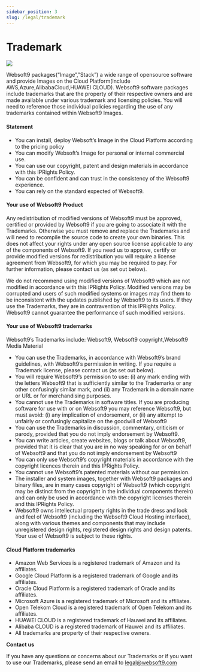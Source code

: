 ```yaml
---
sidebar_position: 3
slug: /legal/trademark
---
```


# Trademark

![](/img/websoft9-logo.png)


Websoft9 packages(“Image”,”Stack”) a wide range of opensource software and provide Images on the Cloud Platform(Include AWS,Azure,AlibabaCloud,HUAWEI CLOUD). Websoft9 software packages include trademarks that are the property of their respective owners and are made available under various trademark and licensing policies. You will need to reference those individual policies regarding the use of any trademarks contained within Websoft9 Images.


#### Statement

- You can install, deploy Websoft’s Image in the Cloud Platform according to the pricing policy
- You can modify Websoft’s Image for personal or internal commercial use.
- You can use our copyright, patent and design materials in accordance with this IPRights Policy.
- You can be confident and can trust in the consistency of the Websoft9 experience.
- You can rely on the standard expected of Websoft9.

#### Your use of  Websoft9 Product

Any redistribution of modified versions of Websoft9 must be approved, certified or provided by Websoft9 if you are going to associate it with the Trademarks. Otherwise you must remove and replace the Trademarks and will need to recompile the source code to create your own binaries. This does not affect your rights under any open source license applicable to any of the components of Websoft9. If you need us to approve, certify or provide modified versions for redistribution you will require a license agreement from Websoft9, for which you may be required to pay. For further information, please contact us (as set out below).

We do not recommend using modified versions of Websoft9 which are not modified in accordance with this IPRights Policy. Modified versions may be corrupted and users of such modified systems or images may find them to be inconsistent with the updates published by Websoft9 to its users. If they use the Trademarks, they are in contravention of this IPRights Policy. Websoft9 cannot guarantee the performance of such modified versions.

#### Your use of Websoft9 trademarks

Websoft9’s Trademarks include: Websoft9, Websoft9 copyright,Websoft9 Media Material

- You can use the Trademarks, in accordance with Websoft9’s brand guidelines, with Websoft9’s permission in writing. If you require a Trademark license, please contact us (as set out below).
- You will require Websoft9’s permission to use: (i) any mark ending with the letters Websoft9 that is sufficiently similar to the Trademarks or any other confusingly similar mark, and (ii) any Trademark in a domain name or URL or for merchandising purposes.
- You cannot use the Trademarks in software titles. If you are producing software for use with or on Websoft9 you may reference Websoft9, but must avoid: (i) any implication of endorsement, or (ii) any attempt to unfairly or confusingly capitalize on the goodwill of Websoft9
- You can use the Trademarks in discussion, commentary, criticism or parody, provided that you do not imply endorsement by Websoft9.
- You can write articles, create websites, blogs or talk about Websoft9, provided that it is clear that you are in no way speaking for or on behalf of Websoft9 and that you do not imply endorsement by Websoft9
- You can only use Websoft9’s copyright materials in accordance with the copyright licences therein and this IPRights Policy.
- You cannot use Websoft9’s patented materials without our permission.
- The installer and system images, together with Websoft9 packages and binary files, are in many cases copyright of Websoft9 (which copyright may be distinct from the copyright in the individual components therein) and can only be used in accordance with the copyright licenses therein and this IPRights Policy.
- Websoft9 owns intellectual property rights in the trade dress and look and feel of Websoft9 (including the Websoft9 Cloud Hosting interface), along with various themes and components that may include unregistered design rights, registered design rights and design patents. Your use of Websoft9 is subject to these rights.



#### Cloud Platform trademarks

- Amazon Web Services is a registered trademark of Amazon and its affiliates.
- Google Cloud Platform is a registered trademark of Google and its affiliates.
- Oracle Cloud Platform is a registered trademark of Oracle and its affiliates.
- Microsoft Azure is a registered trademark of Microsoft and its affiliates.
- Open Telekom Cloud is a registered trademark of Open Telekom and its affiliates.
- HUAWEI CLOUD is a registered trademark of Hauwei and its affiliates.
- Alibaba CLOUD is a registered trademark of Hauwei and its affiliates.
- All trademarks are property of their respective owners.

**Contact us**

If you have any questions or concerns about our Trademarks or if you want to use our Trademarks, please send an email to legal@websoft9.com
